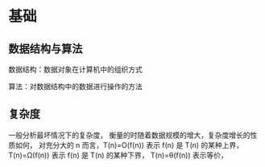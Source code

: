 # 基础

## 数据结构与算法

数据结构：数据对象在计算机中的组织方式

算法：对数据结构中的数据进行操作的方法

## 复杂度

一般分析最坏情况下的复杂度，
衡量的时随着数据规模的增大，复杂度增长的性质如何，
对充分大的 n 而言，T(n)=O(f(n)) 表示 f(n) 是 T(n) 的某种上界，
T(n)=Ω(f(n)) 表示 f(n) 是 T(n) 的某种下界，
T(n)=θ(f(n)) 表示等价，




